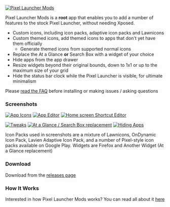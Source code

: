 [![Pixel Launcher Mods](https://i.imgur.com/gWgE6Hzl.png)](https://i.imgur.com/gWgE6Hz.png)

Pixel Launcher Mods is a **root** app that enables you to add a number of features to the stock
Pixel Launcher, without needing Xposed.

- Custom icons, including icon packs, adaptive icon packs and Lawnicons
- Custom themed icons, add themed icons to apps that don't yet have them officially
  - Generate themed icons from supported normal icons
- Replace the At a Glance **or** Search Box with a widget of your choice
- Hide apps from the app drawer
- Resize widgets beyond their original bounds, down to 1x1 or up to the maximum size of your grid
- Hide the status bar clock while the Pixel Launcher is visible, for ultimate minimalism

Please [read the FAQ](https://github.com/KieronQuinn/PixelLauncherMods/blob/master/app/src/main/assets/faq.md) 
before installing or making issues / asking questions

### Screenshots

[![App Icons](https://i.imgur.com/ORcHncml.png)](https://i.imgur.com/ORcHncm.png)
[![App Editor](https://i.imgur.com/WSJjUUgl.png)](https://i.imgur.com/WSJjUUg.png)
[![Home screen Shortcut Editor](https://i.imgur.com/Zbn76orl.png)](https://i.imgur.com/Zbn76or.png)

[![Tweaks](https://i.imgur.com/MHPJWlul.png)](https://i.imgur.com/MHPJWlu.png)
[![At a Glance / Search Box replacement](https://i.imgur.com/0XIyNnWl.png)](https://i.imgur.com/0XIyNnW.png)
[![Hiding Apps](https://i.imgur.com/XY7keMql.png)](https://i.imgur.com/XY7keMq.png)

Icon Packs used in screenshots are a mixture of Lawnicons, OnDynamic Icon Pack, Lavien Adaptive Icon Pack, 
and a number of Pixel-style icon packs available on Google Play. Widgets are Firefox and Another Widget 
(At a Glance replacement)

### Download

Download from the [releases page](https://github.com/KieronQuinn/PixelLauncherMods/releases)

### How It Works

Interested in how Pixel Launcher Mods works? You can read all about it 
[here](https://medium.com/@KieronQuinn/adventures-in-launcherland-modding-the-pixel-launcher-without-actually-changing-the-apk-or-using-54a0cf34ef01)